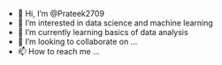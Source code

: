 - 👋 Hi, I’m @Prateek2709
- 👀 I’m interested in data science and machine learning
- 🌱 I’m currently learning basics of data analysis
- 💞️ I’m looking to collaborate on ...
- 📫 How to reach me ...

<!---
Prateek2709/Prateek2709 is a ✨ special ✨ repository because its `README.md` (this file) appears on your GitHub profile.
You can click the Preview link to take a look at your changes.
--->
